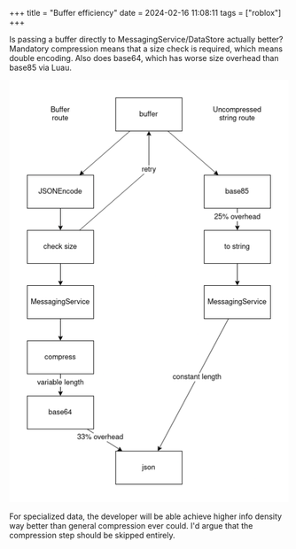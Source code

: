 +++
title = "Buffer efficiency"
date = 2024-02-16 11:08:11
tags = ["roblox"]
+++

Is passing a buffer directly to MessagingService/DataStore actually better?
Mandatory compression means that a size check is required, which means double
encoding. Also does base64, which has worse size overhead than base85 via Luau.

![](00.png)

For specialized data, the developer will be able achieve higher info density way
better than general compression ever could. I'd argue that the compression step
should be skipped entirely.

